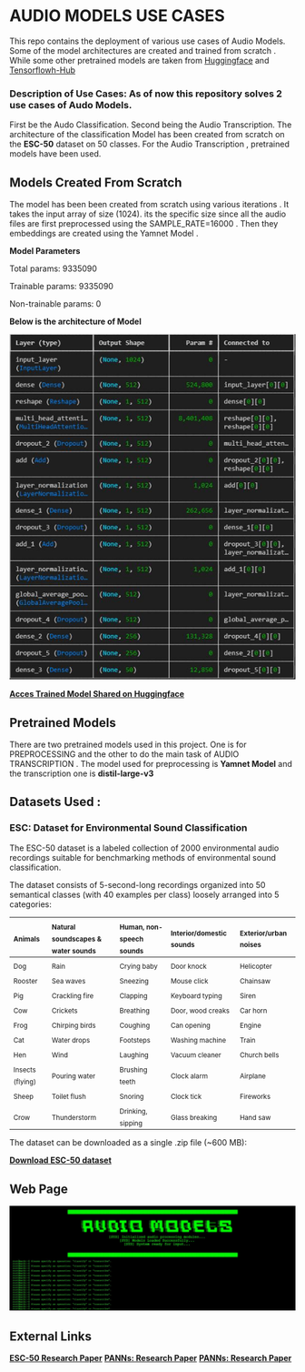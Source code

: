 # AUDIO MODELS USE CASES

This repo contains the deployment of various use cases of Audio Models. Some of the model architectures are created and trained from scratch . While some other pretrained models are taken from [Huggingface](https://huggingface.co/models) and [Tensorflowh-Hub](https://tfhub.dev)




### Description of Use Cases: As of now this repository solves 2 use cases of Audo Models.

First be the Audo Classification. Second being the Audio Transcription. The architecture of the classification Model has been created from scratch on the **ESC-50** dataset on 50 classes. For the Audio Transcription , pretrained models have been used.




## Models Created From Scratch

The model has been been created from scratch using various iterations . It takes the input array of size (1024). its the specific size since all the audio files are first preprocessed using the SAMPLE_RATE=16000 . Then they embeddings are created using the Yamnet Model .



**Model Parameters**

Total params: 9335090

Trainable params: 9335090 

Non-trainable params: 0 



**Below is the architecture of Model**

![alt text](images/model_from_scratch.JPG)



**[Acces Trained Model Shared on Huggingface](https://huggingface.co/datasciencesage/attentionaudioclassification)**



## Pretrained Models 

There are two pretrained models used in this project. One is for PREPROCESSING and the other to do the main task of AUDIO TRANSCRIPTION . The model used for preprocessing is **Yamnet Model** and the transcription one is **distil-large-v3**




## Datasets Used :

###  ESC: Dataset for Environmental Sound Classification 

The ESC-50 dataset is a labeled collection of 2000 environmental audio recordings suitable for benchmarking methods of environmental sound classification.

The dataset consists of 5-second-long recordings organized into 50 semantical classes (with 40 examples per class) loosely arranged into 5 categories:



| <sub>Animals</sub> | <sub>Natural soundscapes & water sounds </sub> | <sub>Human, non-speech sounds</sub> | <sub>Interior/domestic sounds</sub> | <sub>Exterior/urban noises</sub> |
| :--- | :--- | :--- | :--- | :--- |
| <sub>Dog</sub> | <sub>Rain</sub> | <sub>Crying baby</sub> | <sub>Door knock</sub> | <sub>Helicopter</sub></sub> |
| <sub>Rooster</sub> | <sub>Sea waves</sub> | <sub>Sneezing</sub> | <sub>Mouse click</sub> | <sub>Chainsaw</sub> |
| <sub>Pig</sub> | <sub>Crackling fire</sub> | <sub>Clapping</sub> | <sub>Keyboard typing</sub> | <sub>Siren</sub> |
| <sub>Cow</sub> | <sub>Crickets</sub> | <sub>Breathing</sub> | <sub>Door, wood creaks</sub> | <sub>Car horn</sub> |
| <sub>Frog</sub> | <sub>Chirping birds</sub> | <sub>Coughing</sub> | <sub>Can opening</sub> | <sub>Engine</sub> |
| <sub>Cat</sub> | <sub>Water drops</sub> | <sub>Footsteps</sub> | <sub>Washing machine</sub> | <sub>Train</sub> |
| <sub>Hen</sub> | <sub>Wind</sub> | <sub>Laughing</sub> | <sub>Vacuum cleaner</sub> | <sub>Church bells</sub> |
| <sub>Insects (flying)</sub> | <sub>Pouring water</sub> | <sub>Brushing teeth</sub> | <sub>Clock alarm</sub> | <sub>Airplane</sub> |
| <sub>Sheep</sub> | <sub>Toilet flush</sub> | <sub>Snoring</sub> | <sub>Clock tick</sub> | <sub>Fireworks</sub> |
| <sub>Crow</sub> | <sub>Thunderstorm</sub> | <sub>Drinking, sipping</sub> | <sub>Glass breaking</sub> | <sub>Hand saw</sub> |



The dataset can be downloaded as a single .zip file (~600 MB):

**[Download ESC-50 dataset](https://github.com/karoldvl/ESC-50/archive/master.zip)**



## Web Page

![alt text](images/readme_image.JPG)



## External Links

**[ESC-50 Research Paper](https://www.karolpiczak.com/papers/Piczak2015-ESC-Dataset.pdf)**
**[PANNs: Research Paper](https://arxiv.org/pdf/1912.10211)**
**[PANNs: Research Paper](https://arxiv.org/pdf/1912.10211)**



